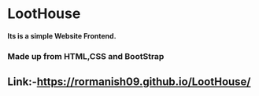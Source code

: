 # LootHouse

#### Its is a simple Website Frontend.


### Made up from HTML,CSS and BootStrap

## Link:-https://rormanish09.github.io/LootHouse/
